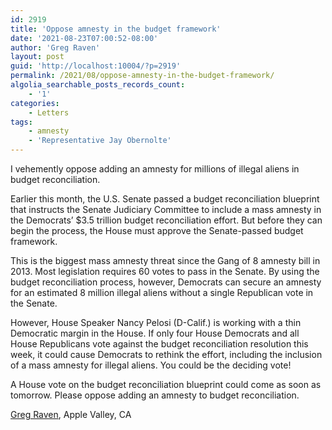 ```yaml
---
id: 2919
title: 'Oppose amnesty in the budget framework'
date: '2021-08-23T07:00:52-08:00'
author: 'Greg Raven'
layout: post
guid: 'http://localhost:10004/?p=2919'
permalink: /2021/08/oppose-amnesty-in-the-budget-framework/
algolia_searchable_posts_records_count:
    - '1'
categories:
    - Letters
tags:
    - amnesty
    - 'Representative Jay Obernolte'
---
```


I vehemently oppose adding an amnesty for millions of illegal aliens in budget reconciliation.

Earlier this month, the U.S. Senate passed a budget reconciliation blueprint that instructs the Senate Judiciary Committee to include a mass amnesty in the Democrats’ $3.5 trillion budget reconciliation effort. But before they can begin the process, the House must approve the Senate-passed budget framework.

This is the biggest mass amnesty threat since the Gang of 8 amnesty bill in 2013. Most legislation requires 60 votes to pass in the Senate. By using the budget reconciliation process, however, Democrats can secure an amnesty for an estimated 8 million illegal aliens without a single Republican vote in the Senate.

However, House Speaker Nancy Pelosi (D-Calif.) is working with a thin Democratic margin in the House. If only four House Democrats and all House Republicans vote against the budget reconciliation resolution this week, it could cause Democrats to rethink the effort, including the inclusion of a mass amnesty for illegal aliens. You could be the deciding vote!

A House vote on the budget reconciliation blueprint could come as soon as tomorrow. Please oppose adding an amnesty to budget reconciliation.

[Greg Raven](https://www.gregraven.org/), Apple Valley, CA